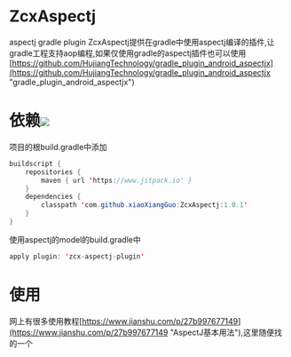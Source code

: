 # ZcxAspectj
aspectj gradle plugin
ZcxAspectj提供在gradle中使用aspectj编译的插件,让gradle工程支持aop编程,如果仅使用gradle的aspectj插件也可以使用[https://github.com/HujiangTechnology/gradle_plugin_android_aspectjx](https://github.com/HujiangTechnology/gradle_plugin_android_aspectjx "gradle_plugin_android_aspectjx")
# 依赖[![](https://jitpack.io/v/xiaoXiangGuo/ZcxAspectj.svg)](https://jitpack.io/#xiaoXiangGuo/ZcxAspectj)
项目的根build.gradle中添加
~~~java
buildscript {
    repositories {
        maven { url 'https://www.jitpack.io' }
    }
    dependencies {
        classpath 'com.github.xiaoXiangGuo:ZcxAspectj:1.0.1'
    }
}
~~~
使用aspectj的model的build.gradle中
~~~java
apply plugin: 'zcx-aspectj-plugin'
~~~
# 使用
网上有很多使用教程[https://www.jianshu.com/p/27b997677149](https://www.jianshu.com/p/27b997677149 "AspectJ基本用法"),这里随便找的一个
